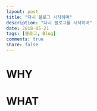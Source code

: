```yaml
---
layout: post
title: "다시 블로그 시작하며"
description: "다시 블로그를 시작하며"
date: 2018-05-21
tags: [블로그, Blog]
comments: true
share: false
---
```


# WHY

# WHAT

